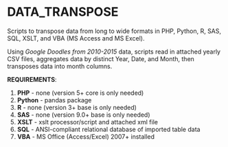 # DATA_TRANSPOSE
Scripts to transpose data from long to wide formats in PHP, Python, R, SAS, SQL, XSLT, and VBA (MS Access and MS Excel).

Using _Google Doodles from 2010-2015_ data, scripts read in attached yearly CSV files, aggregates data by distinct Year, Date, and Month, then transposes data into month columns.

**REQUIREMENTS**: 

1. **PHP** - none (version 5+ core is only needed)
2. **Python** - pandas package
3. **R** - none (version 3+ base is only needed)
4. **SAS** - none (version 9.0+ base is only needed)
5. **XSLT** - xslt processor/script and attached xml file
6. **SQL** - ANSI-compliant relational database of imported table data
7. **VBA** - MS Office (Access/Excel) 2007+ installed
